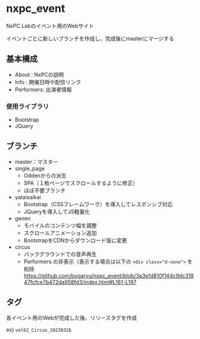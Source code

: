 # nxpc_event
NxPC.Labのイベント用のWebサイト

イベントごとに新しいブランチを作成し、完成後にmasterにマージする

## 基本構成
- About     : NxPCの説明
- Info      : 開催日時や配信リンク
- Performers: 出演者情報

### 使用ライブラリ
- Bootstrap
- JQuery

## ブランチ
- master：マスター
- single_page
  - Oddenからの派生
  - SPA（１枚ページでスクロールするように修正）
  - ほぼ不要ブランチ
- yataisaikai
  - Bootstrap（CSSフレームワーク）を導入してレスポンシブ対応
  - JQueryを導入してJS軽量化
- genen
  - モバイルのコンテンツ幅を調整
  - スクロールアニメーション追加
  - BootstrapをCDNからダウンロード版に変更
- circus
  - バックグラウンドでの音声再生
  - Performers の非表示（表示する場合は以下の `<div class="d-none">` を削除
https://github.com/bugaryu/nxpc_event/blob/3a3e1d810f144c9dc31847fcfce7b472da958fd3/index.html#L161-L197
  
## タグ
各イベント用のWebが完成した後、リリースタグを作成

ex) `vol62_Circus_20230326`
